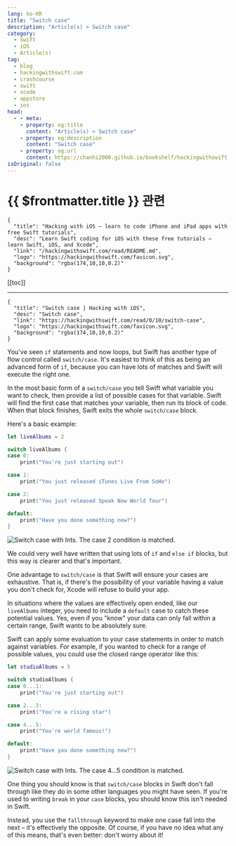 ```yaml
---
lang: ko-KR
title: "Switch case"
description: "Article(s) > Switch case"
category:
  - Swift
  - iOS
  - Article(s)
tag: 
  - blog
  - hackingwithswift.com
  - crashcourse
  - swift
  - xcode
  - appstore
  - ios  
head:
  - - meta:
    - property: og:title
      content: "Article(s) > Switch case"
    - property: og:description
      content: "Switch case"
    - property: og:url
      content: https://chanhi2000.github.io/bookshelf/hackingwithswift.com/read/00/10-switch-case.html
isOriginal: false
---
```


# {{ $frontmatter.title }} 관련

```component VPCard
{
  "title": "Hacking with iOS – learn to code iPhone and iPad apps with free Swift tutorials",
  "desc": "Learn Swift coding for iOS with these free tutorials – learn Swift, iOS, and Xcode",
  "link": "/hackingwithswift.com/read/README.md",
  "logo": "https://hackingwithswift.com/favicon.svg",
  "background": "rgba(174,10,10,0.2)"
}
```

[[toc]]

---

```component VPCard
{
  "title": "Switch case | Hacking with iOS",
  "desc": "Switch case",
  "link": "https://hackingwithswift.com/read/0/10/switch-case",
  "logo": "https://hackingwithswift.com/favicon.svg",
  "background": "rgba(174,10,10,0.2)"
}
```

<VidStack src="youtube/Jjd-m6fFu08" />

You've seen `if` statements and now loops, but Swift has another type of flow control called `switch/case`. It's easiest to think of this as being an advanced form of `if`, because you can have lots of matches and Swift will execute the right one.

In the most basic form of a `switch/case` you tell Swift what variable you want to check, then provide a list of possible cases for that variable. Swift will find the first case that matches your variable, then run its block of code. When that block finishes, Swift exits the whole `switch/case` block.

Here's a basic example:


```swift
let liveAlbums = 2

switch liveAlbums {
case 0:
    print("You're just starting out")

case 1:
    print("You just released iTunes Live From SoHo")

case 2:
    print("You just released Speak Now World Tour")

default:
    print("Have you done something new?")
}
```

![Switch case with Ints. The `case 2` condition is matched.](https://hackingwithswift.com/img/books/hws/switch-case-1@2x.png)

We could very well have written that using lots of `if` and `else if` blocks, but this way is clearer and that's important.

One advantage to `switch/case` is that Swift will ensure your cases are exhaustive. That is, if there's the possibility of your variable having a value you don't check for, Xcode will refuse to build your app.

In situations where the values are effectively open ended, like our `liveAlbums` integer, you need to include a `default` case to catch these potential values. Yes, even if you "know" your data can only fall within a certain range, Swift wants to be absolutely sure.

Swift can apply some evaluation to your case statements in order to match against variables. For example, if you wanted to check for a range of possible values, you could use the closed range operator like this:

```swift
let studioAlbums = 5

switch studioAlbums {
case 0...1:
    print("You're just starting out")

case 2...3:
    print("You're a rising star")

case 4...5:
    print("You're world famous!")

default:
    print("Have you done something new?")
}
```

![Switch case with Ints. The `case 4...5` condition is matched.](https://hackingwithswift.com/img/books/hws/switch-case-2@2x.png)

One thing you should know is that `switch/case` blocks in Swift don't fall through like they do in some other languages you might have seen. If you're used to writing `break` in your `case` blocks, you should know this isn't needed in Swift. 

Instead, you use the `fallthrough` keyword to make one case fall into the next – it's effectively the opposite. Of course, if you have no idea what any of this means, that's even better: don't worry about it!

